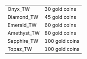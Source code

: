 | | |
|--|--|
|Onyx_TW|30 gold coins|
|Diamond_TW|45 gold coins|
|Emerald_TW|60 gold coins|
|Amethyst_TW|80 gold coins|
|Sapphire_TW|100 gold coins|
|Topaz_TW|100 gold coins|
